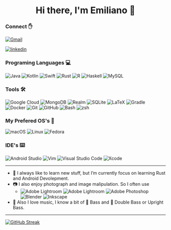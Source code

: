 <h1 align=center> Hi there, I'm Emiliano 🦉 </h1>

### Connect ✋ 

<a href="mailto:emilianoa@ciencias.unam.mx" target="_blank"><img src="https://img.shields.io/badge/Gmail-D14836?style=for-the-badge&logo=gmail&logoColor=white" alt="Gmail"></a>

[![linkedin](https://linkedin-github-readme.onrender.com/api/render/Emiliano%20Apodaca/Computer%20Scientist/Student/Bachelors%20Degree/dark/https%3A%2F%2Fscontent.fmex1-6.fna.fbcdn.net%2Fv%2Ft1.6435-9%2F36931379_1148022298672036_1630198585733677056_n.jpg%3F_nc_cat%3D104%26ccb%3D1-7%26_nc_sid%3D09cbfe%26_nc_eui2%3DAeGzykFaDoL_wpJU2Jmi5At-QSna4MY-P6tBKdrgxj4_q9uRxKEX0UuEAiplR6SnUyh0sXhMr3ru-kNgTZ5ImKIK%26_nc_ohc%3D7KmEt2yHvF8AX9JwzMH%26_nc_ht%3Dscontent.fmex1-6.fna%26oh%3D00_AfBdmEUxvwBJNBIapxglntOLXlzvdUNVpuIcXnSFfTLq3A%26oe%3D64191CE2)](https://www.linkedin.com/in/ricardo-emiliano-apodaca-cardiel-a706a0223/)

### Programing Languages 💻

![Java](https://img.shields.io/badge/Java-ED8B00?style=for-the-badge&logo=java&logoColor=white)
![Kotlin](https://img.shields.io/badge/kotlin-%237F52FF.svg?style=for-the-badge&logo=kotlin&logoColor=white)
![Swift](https://img.shields.io/badge/swift-F54A2A?style=for-the-badge&logo=swift&logoColor=white)
![Rust](https://img.shields.io/badge/rust-%23000000.svg?style=for-the-badge&logo=rust&logoColor=white)
![R](https://img.shields.io/badge/r-%23276DC3.svg?style=for-the-badge&logo=r&logoColor=white)
![Haskell](https://img.shields.io/badge/Haskell-5e5086?style=for-the-badge&logo=haskell&logoColor=white)
![MySQL](https://img.shields.io/badge/mysql-%2300f.svg?style=for-the-badge&logo=mysql&logoColor=white)

### Tools 🛠️
![Google Cloud](https://img.shields.io/badge/GoogleCloud-%234285F4.svg?style=for-the-badge&logo=google-cloud&logoColor=white)
![MongoDB](https://img.shields.io/badge/MongoDB-%234ea94b.svg?style=for-the-badge&logo=mongodb&logoColor=white)
![Realm](https://img.shields.io/badge/Realm-39477F?style=for-the-badge&logo=realm&logoColor=white)
![SQLite](https://img.shields.io/badge/sqlite-%2307405e.svg?style=for-the-badge&logo=sqlite&logoColor=white)
![LaTeX](https://img.shields.io/badge/latex-%23008080.svg?style=for-the-badge&logo=latex&logoColor=white)
![Gradle](https://img.shields.io/badge/Gradle-02303A.svg?style=for-the-badge&logo=Gradle&logoColor=white)
![Docker](https://img.shields.io/badge/docker-%230db7ed.svg?style=for-the-badge&logo=docker&logoColor=white)
![Git](https://img.shields.io/badge/git-%23F05033.svg?style=for-the-badge&logo=git&logoColor=white)
![GitHub](https://img.shields.io/badge/github-%23121011.svg?style=for-the-badge&logo=github&logoColor=white)
![Bash](https://img.shields.io/badge/GNU%20Bash-4EAA25?style=for-the-badge&logo=GNU%20Bash&logoColor=white)
![zsh](https://img.shields.io/badge/oh_my_zsh-1A2C34?style=for-the-badge&logo=ohmyzsh&logoColor=white)


### My Prefered OS's 💾
![macOS](https://img.shields.io/badge/mac%20os-000000?style=for-the-badge&logo=macos&logoColor=F0F0F0)
![Linux](https://img.shields.io/badge/Linux-FCC624?style=for-the-badge&logo=linux&logoColor=black)
![Fedora](https://img.shields.io/badge/Fedora-294172?style=for-the-badge&logo=fedora&logoColor=white)

### IDE's ⌨️
![Android Studio](https://img.shields.io/badge/Android%20Studio-3DDC84.svg?style=for-the-badge&logo=android-studio&logoColor=white)
![Vim](https://img.shields.io/badge/VIM-%2311AB00.svg?style=for-the-badge&logo=vim&logoColor=white)
![Visual Studio Code](https://img.shields.io/badge/Visual%20Studio%20Code-0078d7.svg?style=for-the-badge&logo=visual-studio-code&logoColor=white)
![Xcode](https://img.shields.io/badge/Xcode-007ACC?style=for-the-badge&logo=Xcode&logoColor=white)

--- 


- 🌱 I always like to learn new stuff, but I’m currently focus on learning Rust and Android Devolepment.
- 📷 I also enjoy photograph and image malipulation. So I often use
  - ![Adobe Lightroom](https://img.shields.io/badge/Adobe%20Lightroom-31A8FF.svg?style=for-the-badge&logo=Adobe%20Lightroom&logoColor=white)             ![Adobe Lightroom](https://img.shields.io/badge/Adobe%20Lightroom-31A8FF.svg?style=for-the-badge&logo=Adobe%20Lightroom&logoColor=white)                 ![Adobe Photoshop](https://img.shields.io/badge/adobe%20photoshop-%2331A8FF.svg?style=for-the-badge&logo=adobe%20photoshop&logoColor=white)               ![Blender](https://img.shields.io/badge/blender-%23F5792A.svg?style=for-the-badge&logo=blender&logoColor=white)                                          ![Inkscape](https://img.shields.io/badge/Inkscape-e0e0e0?style=for-the-badge&logo=inkscape&logoColor=080A13)
- 🎼 Also I love music, I know a bit of 🎸 Bass and 🎻 Double Bass or Upright Bass.

---

[![GitHub Streak](https://github-readme-streak-stats.herokuapp.com?user=SlemimanPzz&theme=dracula&hide_border=true&date_format=M%20j%5B%2C%20Y%5D&mode=weekly)](https://git.io/streak-stats)




